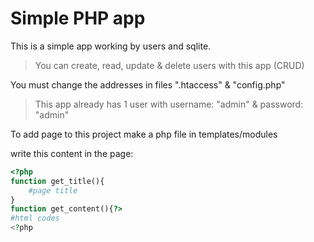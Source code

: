 # Simple PHP app

This is a simple app working by users and sqlite.

> You can create, read, update & delete users with this app (CRUD)

You must change the addresses in files ".htaccess" & "config.php"

> This app already has 1 user with username: "admin" & password: "admin" 

To add page to this project make a php file in templates/modules

write this content in the page:

```php
<?php
function get_title(){
    #page title
}
function get_content(){?>
#html codes
<?php
```
